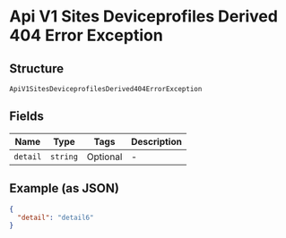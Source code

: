 
# Api V1 Sites Deviceprofiles Derived 404 Error Exception

## Structure

`ApiV1SitesDeviceprofilesDerived404ErrorException`

## Fields

| Name | Type | Tags | Description |
|  --- | --- | --- | --- |
| `detail` | `string` | Optional | - |

## Example (as JSON)

```json
{
  "detail": "detail6"
}
```

